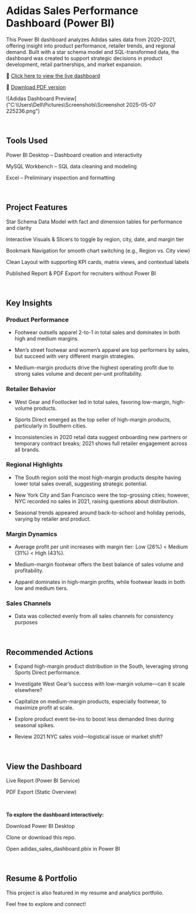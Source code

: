 # Adidas Sales Performance Dashboard (Power BI)
This Power BI dashboard analyzes Adidas sales data from 2020–2021, offering insight into product performance, retailer trends, and regional demand. Built with a star schema model and SQL-transformed data, the dashboard was created to support strategic decisions in product development, retail partnerships, and market expansion.

🔗 [Click here to view the live dashboard](#)  

📄 [Download PDF version](#)

![Adidas Dashboard Preview]("C:\Users\Dell\Pictures\Screenshots\Screenshot 2025-05-07 225236.png")

<br>

## Tools Used
Power BI Desktop – Dashboard creation and interactivity

MySQL Workbench – SQL data cleaning and modeling

Excel – Preliminary inspection and formatting

<br> 

## Project Features
Star Schema Data Model with fact and dimension tables for performance and clarity

Interactive Visuals & Slicers to toggle by region, city, date, and margin tier

Bookmark Navigation for smooth chart switching (e.g., Region vs. City view)

Clean Layout with supporting KPI cards, matrix views, and contextual labels

Published Report & PDF Export for recruiters without Power BI

<br>

## Key Insights
### Product Performance
- Footwear outsells apparel 2-to-1 in total sales and dominates in both high and medium margins.

- Men’s street footwear and women’s apparel are top performers by sales, but succeed with very different margin strategies.

- Medium-margin products drive the highest operating profit due to strong sales volume and decent per-unit profitability.

### Retailer Behavior
- West Gear and Footlocker led in total sales, favoring low-margin, high-volume products.

- Sports Direct emerged as the top seller of high-margin products, particularly in Southern cities.

- Inconsistencies in 2020 retail data suggest onboarding new partners or temporary contract breaks; 2021 shows full retailer engagement across all brands.

 ### Regional Highlights
- The South region sold the most high-margin products despite having lower total sales overall, suggesting strategic potential.

- New York City and San Francisco were the top-grossing cities; however, NYC recorded no sales in 2021, raising questions about distribution.

- Seasonal trends appeared around back-to-school and holiday periods, varying by retailer and product.

### Margin Dynamics
- Average profit per unit increases with margin tier: Low (26%) < Medium (31%) < High (43%).

- Medium-margin footwear offers the best balance of sales volume and profitability.

- Apparel dominates in high-margin profits, while footwear leads in both low and medium tiers.

### Sales Channels
- Data was collected evenly from all sales channels for consistency purposes

<br>

## Recommended Actions
- Expand high-margin product distribution in the South, leveraging strong Sports Direct performance.

- Investigate West Gear’s success with low-margin volume—can it scale elsewhere?

- Capitalize on medium-margin products, especially footwear, to maximize profit at scale.

- Explore product event tie-ins to boost less demanded lines during seasonal spikes.

- Review 2021 NYC sales void—logistical issue or market shift?

<br>

## View the Dashboard
Live Report (Power BI Service)

PDF Export (Static Overview)

<br>

**To explore the dashboard interactively:**

Download Power BI Desktop

Clone or download this repo.

Open adidas_sales_dashboard.pbix in Power BI

<br>

## Resume & Portfolio
This project is also featured in my resume and analytics portfolio.

Feel free to explore and connect!
